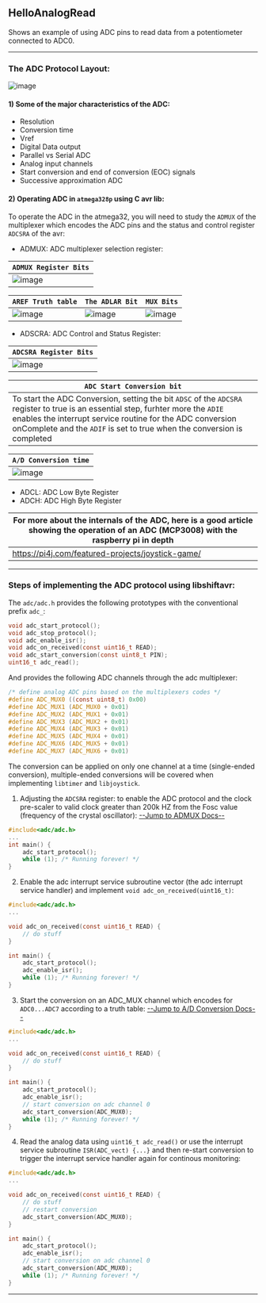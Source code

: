 ## HelloAnalogRead

Shows an example of using ADC pins to read data from a potentiometer connected to ADC0.

--------------
### The ADC Protocol Layout: 

![image](https://user-images.githubusercontent.com/60224159/177138088-32a4244c-2c3f-4c8d-8ddd-51e896dccf6a.png)

#### 1) Some of the major characteristics of the ADC:
- Resolution
- Conversion time
- Vref
- Digital Data output
- Parallel vs Serial ADC
- Analog input channels
- Start conversion and end of conversion (EOC) signals
- Successive approximation ADC

#### 2) Operating ADC in `atmega328p` using C avr lib:
To operate the ADC in the atmega32, you will need to study the `ADMUX` of the multiplexer which encodes the ADC pins and the status and control 
register `ADCSRA` of the avr:

<a name="ADMUX"></a>

- ADMUX: ADC multiplexer selection register:

| `ADMUX Register Bits` |
|-----------------------|
| ![image](https://user-images.githubusercontent.com/60224159/177139833-081cbe02-556b-4bf5-a9af-4ccb066e37b6.png) |

| `AREF Truth table` | `The ADLAR Bit` | `MUX Bits` | 
|------------------------|-------------------|-------------------------|
| ![image](https://user-images.githubusercontent.com/60224159/177140256-67d3e506-b64d-4244-9741-0dec0dfd6974.png) | ![image](https://user-images.githubusercontent.com/60224159/177141673-738104e3-580b-45b1-aacc-636efaa1a7c8.png) | ![image](https://user-images.githubusercontent.com/60224159/177140612-feb0c8c3-c81a-4e3f-9a18-75c70d99a5fa.png) |


- ADSCRA: ADC Control and Status Register:

| `ADCSRA Register Bits` | 
|------------------------|
| ![image](https://user-images.githubusercontent.com/60224159/177142491-bb6aa25e-7377-4627-ba30-95f7483561d0.png) |

<a name="COVERSION"></a>

| `ADC Start Conversion bit` |
|----------------------------|
| To start the ADC Conversion, setting the bit `ADSC` of the `ADCSRA` register to true is an essential step, furhter more the `ADIE` enables the interrupt service routine for the ADC conversion onComplete and the `ADIF` is set to true when the conversion is completed |

| `A/D Conversion time` |
|-----------------------|
| ![image](https://user-images.githubusercontent.com/60224159/177149300-3611afc3-43a1-4a77-976b-d8c8b6cb36ee.png) |

- ADCL: ADC Low Byte Register
- ADCH: ADC High Byte Register

| For more about the internals of the ADC, here is a good article showing the operation of an ADC (MCP3008) with the raspberry pi in depth |
|-------------------------------------------------|
| https://pi4j.com/featured-projects/joystick-game/ |

--------------

### Steps of implementing the ADC protocol using libshiftavr:

The `adc/adc.h` provides the following prototypes with the conventional prefix `adc_`:
```c
void adc_start_protocol();
void adc_stop_protocol();
void adc_enable_isr();
void adc_on_received(const uint16_t READ);
void adc_start_conversion(const uint8_t PIN);
uint16_t adc_read();
```

And provides the following ADC channels through the adc multiplexer: 
```c
/* define analog ADC pins based on the multiplexers codes */
#define ADC_MUX0 ((const uint8_t) 0x00)
#define ADC_MUX1 (ADC_MUX0 + 0x01)
#define ADC_MUX2 (ADC_MUX1 + 0x01)
#define ADC_MUX3 (ADC_MUX2 + 0x01)
#define ADC_MUX4 (ADC_MUX3 + 0x01)
#define ADC_MUX5 (ADC_MUX4 + 0x01)
#define ADC_MUX6 (ADC_MUX5 + 0x01)
#define ADC_MUX7 (ADC_MUX6 + 0x01)
```
The conversion can be applied on only one channel at a time (single-ended conversion), multiple-ended conversions will be covered when implementing `libtimer` and `libjoystick`.

1) Adjusting the `ADCSRA` register: to enable the ADC protocol and the clock pre-scaler to valid clock greater than 200k HZ from the Fosc value (frequency of the crystal oscillator): [--Jump to ADMUX Docs--](#ADMUX)
```c
#include<adc/adc.h>
...
int main() {
    adc_start_protocol();
    while (1); /* Running forever! */
}
```
2) Enable the adc interrupt service subroutine vector (the adc interrupt service handler) and implement `void adc_on_received(uint16_t)`: 
```c
#include<adc/adc.h>
...

void adc_on_received(const uint16_t READ) {
    // do stuff
}

int main() {
    adc_start_protocol();
    adc_enable_isr();
    while (1); /* Running forever! */
}
```
3) Start the conversion on an ADC_MUX channel which encodes for `ADC0...ADC7` according to a truth table: [--Jump to A/D Conversion Docs--](#COVERSION)
```c
#include<adc/adc.h>
...

void adc_on_received(const uint16_t READ) {
    // do stuff
}

int main() {
    adc_start_protocol();
    adc_enable_isr();
    // start conversion on adc channel 0
    adc_start_conversion(ADC_MUX0);
    while (1); /* Running forever! */
}
```
4) Read the analog data using `uint16_t adc_read()` or use the interrupt service subroutine `ISR(ADC_vect) {...}` and then re-start conversion to trigger the interrupt service handler again for continous monitoring: 
```c
#include<adc/adc.h>
...

void adc_on_received(const uint16_t READ) {
    // do stuff
    // restart conversion 
    adc_start_conversion(ADC_MUX0);
}

int main() {
    adc_start_protocol();
    adc_enable_isr();
    // start conversion on adc channel 0
    adc_start_conversion(ADC_MUX0);
    while (1); /* Running forever! */
}
```
-------------
